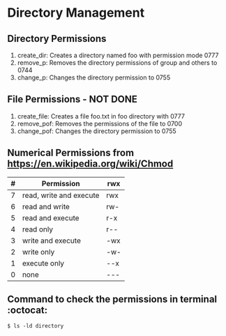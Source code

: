 # Directory Management

## Directory Permissions
  1. create_dir: Creates a directory named foo with permission mode 0777
  2. remove_p: Removes the directory permissions of group and others to 0744
  3. change_p: Changes the directory permission to 0755

## File Permissions - NOT DONE
  1. create_file: Creates a file foo.txt in foo directory with 0777
  2. remove_pof: Removes the permissions of the file to 0700
  3. change_pof: Changes the directory permission to 0755

## Numerical Permissions from https://en.wikipedia.org/wiki/Chmod
\# | Permission | rwx
---|------------|----
7 | read, write and execute | rwx
6 | read and write | rw-
5 | read and execute | r-x
4 | read only | r--
3 | write and execute | -wx
2 | write only | -w-
1 | execute only | --x
0 | none | ---

## Command to check the permissions in terminal :octocat:
```
$ ls -ld directory
```
